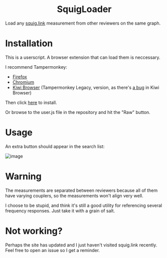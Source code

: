 <h1 align="center">SquigLoader</h1>

Load any [squig.link](https://squig.link/) measurement from other reviewers on the same graph.

# Installation
This is a userscript. A browser extension that can load them is neccessary.

I recommend Tampermonkey:
- [Firefox](https://addons.mozilla.org/en-US/firefox/addon/tampermonkey/)
- [Chromium](https://chromewebstore.google.com/detail/tampermonkey/dhdgffkkebhmkfjojejmpbldmpobfkfo)
- [Kiwi Browser](https://chromewebstore.google.com/detail/tampermonkey-legacy/lcmhijbkigalmkeommnijlpobloojgfn) (Tampermonkey Legacy, version, as there's [a bug](https://github.com/Tampermonkey/tampermonkey/issues/2055#issuecomment-2225438775) in Kiwi Browser)

Then click [here](https://github.com/dov-vai/SquigLoader/raw/refs/heads/main/SquigLoader.user.js) to install.

Or browse to the user.js file in the repository and hit the "Raw" button.

# Usage
An extra button should appear in the search list:

![image](https://github.com/user-attachments/assets/6a9744d4-3e1c-48e7-9615-df038e6b7735)

# Warning
The measurements are separated between reviewers because all of them have varying couplers, so the measurements won't align very well.

I choose to be stupid, and think it's still a good utility for referencing several frequency responses. Just take it with a grain of salt.

# Not working?
Perhaps the site has updated and I just haven't visited squig.link recently. Feel free to open an issue so I get a reminder.
